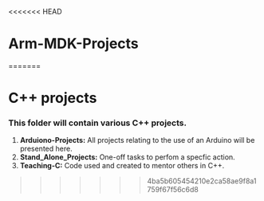 <<<<<<< HEAD
# Arm-MDK-Projects
=======
# C++ projects 
### This folder will contain various C++ projects.
1. **Arduiono-Projects:** All projects relating to the use of an Arduino will be presented here.
1. **Stand_Alone_Projects:** One-off tasks to perfom a specfic action.
1. **Teaching-C:** Code used and created to mentor others in C++.
>>>>>>> 4ba5b605454210e2ca58ae9f8a1759f67f56c6d8
